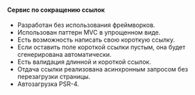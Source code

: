 <h4>Сервис по сокращению ссылок</h4>
<ul>
    <li>Разработан без использования фреймворков.</li>
    <li>Использован паттерн MVC в упрощенном виде.</li>
    <li>Есть возможность написать свою короткую ссылку.</li>
    <li>Если оставить поле короткой ссылки пустым, она будет сгенерирована автоматически.</li>
    <li>Есть валидация длинной и короткой ссылок.</li>
    <li>Отдача ссылки реализована асинхронным запросом без перезагрузки страницы.</li>
    <li>Автозагрузка PSR-4.</li>
</ul>